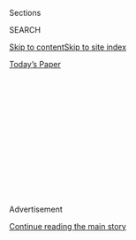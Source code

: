 <div id="app">

<div>

<div>

<div>

<div class="NYTAppHideMasthead css-1q2w90k e1suatyy0">

<div class="section css-ui9rw0 e1suatyy2">

<div class="css-eph4ug er09x8g0">

<div class="css-6n7j50">

</div>

<span class="css-1dv1kvn">Sections</span>

<div class="css-10488qs">

<span class="css-1dv1kvn">SEARCH</span>

</div>

[Skip to content](#site-content)[Skip to site
index](#site-index)

</div>

<div class="css-10698na e1huz5gh0">

</div>

</div>

<div id="masthead-bar-one" class="section hasLinks css-15hmgas e1csuq9d3">

<div class="css-uqyvli e1csuq9d0">

</div>

<div class="css-1uqjmks e1csuq9d1">

</div>

<div class="css-9e9ivx">

[](https://myaccount.nytimes3xbfgragh.onion/auth/login?response_type=cookie&client_id=vi)

</div>

<div class="css-1bvtpon e1csuq9d2">

[Today’s
Paper](https://www.nytimes3xbfgragh.onion/section/todayspaper)

</div>

</div>

</div>

</div>

<div data-aria-hidden="false">

<div id="site-content" data-role="main">

<div>

<div class="css-1aor85t" style="opacity:0.000000001;z-index:-1;visibility:hidden">

<div class="css-1hqnpie">

<div class="css-epjblv">

<span class="css-100wwgy">In the Footsteps of Marcel
Proust</span>

</div>

<div class="css-k008qs">

<div class="css-o5pzib">

<span class="css-18z7m18"></span>

<div>

</div>

</div>

<span class="css-1n6z4y">https://nyti.ms/2qiBu1T</span>

<div class="css-1705lsu">

<div class="css-4xjgmj">

<div class="css-4skfbu" data-role="toolbar" data-aria-label="Social Media Share buttons, Save button, and Comments Panel with current comment count" data-testid="share-tools">

  - 
  - 
  - 
  - 
    
    <div class="css-6n7j50">
    
    </div>

  - 

</div>

</div>

</div>

</div>

</div>

</div>

<div class="css-13pd83m">

</div>

<div id="top-wrapper" class="css-1sy8kpn">

<div id="top-slug" class="css-l9onyx">

Advertisement

</div>

[Continue reading the main
story](#after-top)

<div class="ad top-wrapper" style="text-align:center;height:100%;display:block;min-height:250px">

<div id="top" class="place-ad" data-position="top" data-size-key="top">

</div>

</div>

<div id="after-top">

</div>

</div>

<div id="sponsor-wrapper" class="css-1hyfx7x">

<div id="sponsor-slug" class="css-19vbshk">

Supported by

</div>

[Continue reading the main
story](#after-sponsor)

<div id="sponsor" class="ad sponsor-wrapper" style="text-align:center;height:100%;display:block">

</div>

<div id="after-sponsor">

</div>

</div>

<div class="css-1vkm6nb ehdk2mb0">

# In the Footsteps of Marcel Proust

</div>

<div class="css-79elbk" data-testid="photoviewer-wrapper">

<div class="css-z3e15g" data-testid="photoviewer-wrapper-hidden">

</div>

<div class="css-1a48zt4 ehw59r15" data-testid="photoviewer-children">

![<span class="css-1l9o2ey e13ogyst0" data-aria-hidden="true">The train
station at Illiers-Combray, in north central France, which Marcel Proust
immortalized in his novel “In Search of Lost
Time.”</span><span class="css-1nlbvxy e1z0qqy90" itemprop="copyrightHolder"><span class="css-1ly73wi e1tej78p0">Credit...</span><span><span>Patrick
Tourneboeuf</span></span></span>](https://static01.graylady3jvrrxbe.onion/images/2017/07/05/t-magazine/proust-slide-KMAD/proust-slide-KMAD-articleLarge.jpg?quality=75&auto=webp&disable=upscale)

</div>

</div>

<div class="css-xt80pu e12qa4dv0">

<div class="css-18e8msd">

<div class="css-vp77d3 epjyd6m0">

<div class="css-1baulvz">

By <span class="css-1baulvz last-byline" itemprop="name">William
Friedkin</span>

</div>

</div>

  - May 15,
    2017

  - 
    
    <div class="css-4xjgmj">
    
    <div class="css-d8bdto" data-role="toolbar" data-aria-label="Social Media Share buttons, Save button, and Comments Panel with current comment count" data-testid="share-tools">
    
      - 
      - 
      - 
      - 
        
        <div class="css-6n7j50">
        
        </div>
    
      - 
    
    </div>
    
    </div>

</div>

</div>

<div class="section meteredContent css-1r7ky0e" name="articleBody" itemprop="articleBody">

<div class="css-1fanzo5 StoryBodyCompanionColumn">

<div class="css-53u6y8">

I MARRIED JEANNE Moreau in 1977 at a town hall in Paris. Moreau was one
of the most revered actresses of her generation, and we were attended by
a notable group: Jacques Chirac, the city’s soon-to-be mayor, spoke, and
our witnesses were the film director Alain Resnais, who had introduced
me to Jeanne, and his wife, Florence Malraux, daughter of the writer
André Malraux.

After sips of Champagne and a brief ceremony, of which I did not
comprehend one word, Jeanne and I took a long walk in the Tuileries
Garden accompanied by a cluster of paparazzi. It was my first marriage,
her second. I’ve seen pictures of myself on our wedding day and I appear
shell-shocked and confused. That first year we spent the summer at her
chateau in La Garde-Freinet, a medieval village, on 150 acres of
farmland in the hills behind St.-Tropez. I had no prospect of work. My
most recent film, “[Sorcerer](http://www.imdb.com/title/tt0076740/),”
which I thought to be my best, had been rejected by critics and
audiences. I drifted into the sedentary life of the French countryside,
begun with long morning walks into the village for a coffee and
croissant. The cafe owner and the patrons were dismissive and a large
graffiti on the stone wall leading to town read: “Parisians Go Home.” I
could only imagine how they felt about Americans.

In the evenings, after dinner, Jeanne would read Marcel Proust’s
seven-volume novel, “[À la Recherche du Temps
Perdu](http://www.penguinrandomhouse.com/books/220059/the-modern-library-in-search-of-lost-time-complete-and-unabridged-6-book-bundle-by-marcel-proust-translated-by-c-k-scott-moncrieff-terence-kilmartin-and-andreas-mayor-revised-by-d-j-enright/)”
(“In Search of Lost Time”). She would begin reading to me in French,
then translate it into English. Gradually, I became caught up in the
novel’s language, its complex structure and the intertwined lives of the
many characters. After two years, Jeanne and I realized we were
culturally displaced in each other’s worlds. Our marriage ended, but not
my love for Proust. I continued to read the novel, often with
difficulty, until the revelation of its final volume. Then I would make
time every day to go over parts of it again, sometimes only certain
passages, like a favored piece of recorded music.

This went on for 10 years, in which I devoured every biography and essay
about Proust I could find and became familiar with his life, which
seemed to closely parallel his work. It was a solitary pursuit. The only
other person I knew in Hollywood who appreciated the novel was the actor
Louis Jourdan, who lived with his wife of many years in Beverly Hills in
a single-level house surrounded by books, recordings and antiques. Louis
was always cast as an archetypal French lover but his passions were
literature and music. I got to know him well in his later years. I would
visit him two or three days a week. When he died in 2015, he left me his
annotated copy of Jean-Yves Tadie’s definitive biography of Proust, with
Louis’s handwritten notes and observations on every page.

</div>

</div>

<div class="css-1fanzo5 StoryBodyCompanionColumn">

<div class="css-53u6y8">

In the late ’80s, I returned to Paris with the sole purpose of walking
in Proust’s footsteps, of seeing the places in which he lived and wrote
about. For the most part I’m intimidated by masterpieces, and not
inspired to attempt one. I could never compose music having listened to
Beethoven, or play an instrument after hearing Martha Argerich or Miles
Davis. I love many works of literature, but I’m not obsessed with seeing
Macondo, where Col. Aureliano Buendía faced the firing squad, or East
Egg, where Gatsby gazed toward the green light. Reading Proust, though,
and experiencing the way he seems to capture a life in full through the
novel’s huge compilation of very small moments, made me want to see the
genesis of these moments for myself.

It’s impossible to experience Dickens’s London today, but some of
Proust’s world still exists, much as it did in his time, especially in
Illiers-Combray, which the writer visited as a child and where he set a
great deal of his novel. Encountering this place in person would be, for
me, like visiting a monument. Seeing the Lincoln Memorial doesn’t deepen
your understanding of Lincoln but it does make you think about what he
represents. And while I didn’t believe Proust’s novel was autobiography,
I hoped that viewing his inspirations firsthand would help me locate the
source of the great novel’s transformational power.

</div>

</div>

<div class="css-79elbk" data-testid="photoviewer-wrapper">

<div class="css-z3e15g" data-testid="photoviewer-wrapper-hidden">

</div>

<div class="css-1a48zt4 ehw59r15" data-testid="photoviewer-children">

![<span class="css-1l9o2ey e13ogyst0" data-aria-hidden="true">The Salon
Proust at the newly renovated Ritz
Paris.</span><span class="css-1nlbvxy e1z0qqy90" itemprop="copyrightHolder"><span class="css-1ly73wi e1tej78p0">Credit...</span><span>Patrick
Tourneboeuf</span></span>](https://static01.graylady3jvrrxbe.onion/images/2017/05/15/t-magazine/proust-slide-OSHT/proust-slide-OSHT-articleLarge.jpg?quality=75&auto=webp&disable=upscale)

</div>

</div>

<div class="css-1fanzo5 StoryBodyCompanionColumn">

<div class="css-53u6y8">

I BEGAN ALL THOSE years ago at the Ritz in Paris, where I stayed in the
Marcel Proust suite, formerly a private dining room on the hotel’s
second floor, where Proust often hosted small dinner parties. Proust had
been friends with the maître d’hôtel at the Ritz, who served as a
partial model for the character Aimé in the novel. The suite had a
marble bathroom, and a high window looking down to the garden; in the
room, an elegant chandelier hung from a trompe l’oeil ceiling of blue
sky with puffy clouds. It was sparsely furnished with Louis XV
reproductions. For me it felt like a kind of sacred space, and it
retained its power even though it had undergone many changes since
Proust’s time. (A large television set perched on a draped table seemed
out of place.) I was told by the hotel manager that the room was
reserved for Proust to entertain whenever he could venture out from his
cork-lined bedroom at 102 Boulevard Haussmann, where he often lay
bedridden from asthma. No doubt he absorbed inspiration from
conversations here, ones that made their way into his writing. His
curiosity about the inner lives of his characters was constant and his
senses were acute to stimuli that might have gone unnoticed by others.

I then rode the Paris subway to the Saint-Lazare station, a short walk
to the Lycée Condorcet, the secondary school that Proust attended from
1882, when he was 11, until 1889. Among its hundreds of notable
graduates were the painters Pierre Bonnard and Henri de
Toulouse-Lautrec, the writer Alexandre Dumas, fils, and the photographer
Henri Cartier-Bresson. Built in the 18th century around a central
courtyard, the school was formerly a Capuchin monastery. I entered the
original two-story Mansard-roofed building through a large blue portico
flanked by two Tuscan columns. I had no appointment. I was met there by
a well-dressed middle-aged woman who introduced herself as the school’s
archivist. “Can I help you?” she asked, cautiously.

</div>

</div>

<div class="css-1fanzo5 StoryBodyCompanionColumn">

<div class="css-53u6y8">

“Did you know Marcel Proust went to this school?” I asked quietly.

She returned my shyness with scorn. “You must be an American,” she said,
to which I awkwardly confessed. She appeared skeptical.

“Why are you interested in Marcel Proust?”

I told her that his work inspired me and that I wanted to find out
everything I could about him.

“Why don’t you read one of the biographies? They must have them in
translation.” I told her I had read everything I could find.

“And you’re not satisfied?”

“Only more curious.”

“Are you a writer?”

“No.”

She asked who I was and I told her I was a filmmaker, but I didn’t want
to make a film about Proust.

She stared at me as though wondering if I was joking. She must have
decided I wasn’t, because her attitude became sympathetic. “Would you
like to see some of the work he did while he was here?”

I didn’t expect that. I don’t know what I expected, but she abruptly
left the room. For a long time I watched the students playing soccer in
the courtyard or talking in groups or reading alone.

She returned, proudly displaying a stack of Xeroxed papers and handed
them to me. They were about an inch thick.

</div>

</div>

<div class="css-1fanzo5 StoryBodyCompanionColumn">

<div class="css-53u6y8">

“Here are some of his writings. Most of them are in the Bibliothèque
Nationale, but here are copies of the few papers we still have.”

There were some early short stories written when he was 13, some papers
in Latin and Greek, biology and chemistry. On his final year report
card, his philosophy teacher Alphonse Darlu had written an assessment
that was translated for me as: “He works as hard as his affliction
allows.” I found this to be faint praise, a stunning dismissal of the
young man who would become one of the world’s great novelists, whose
work would transcend the test of time. I thanked her again and shook her
hand. “You won’t find ‘À la Recherche’ in that stack,” she said, smiling
as I
left.

</div>

</div>

<div class="css-79elbk" data-testid="photoviewer-wrapper">

<div class="css-z3e15g" data-testid="photoviewer-wrapper-hidden">

</div>

<div class="css-1a48zt4 ehw59r15" data-testid="photoviewer-children">

<div class="css-1xdhyk6 erfvjey0">

<span class="css-1ly73wi e1tej78p0">Image</span>

<div class="css-zjzyr8">

<div data-testid="lazyimage-container" style="height:257.77777777777777px">

</div>

</div>

</div>

<span class="css-1l9o2ey e13ogyst0" data-aria-hidden="true">A park on
Boulevard Haussmann near the apartment where Proust lived for 13 years,
where he wrote most of “In Search of Lost
Time.”</span><span class="css-1nlbvxy e1z0qqy90" itemprop="copyrightHolder"><span class="css-1ly73wi e1tej78p0">Credit...</span><span>Patrick
Tourneboeuf</span></span>

</div>

</div>

<div class="css-1fanzo5 StoryBodyCompanionColumn">

<div class="css-53u6y8">

PROUST LIVED in the five-story apartment building on Boulevard Haussmann
for 13 years, beginning in 1906. He described the neighborhood to his
friends as “ugly” and noisy, with bad air. But the apartment on the
second floor had sentimental value for him. His maternal great-uncle
Louis Weil, who died 10 years before Proust moved in, had owned the
building. Proust spent precious time there with his family, and it was
here that he began to structure his memories, transforming the lives of
his family and friends and organizing the notebooks begun in 1908 as a
series of essays against the literary criticism of Charles-Augustin
Sainte-Beuve. Sainte-Beuve had put forth the idea that you couldn’t
appreciate the work of an author without also knowing about his personal
life. Proust angrily disagreed and these essays, along with fragments of
his unfinished novel “Jean Santeuil,” evolved into “In Search of Lost
Time.”

When I visited the former apartment building on the tree-lined
Boulevard, it had long since been remade as a branch of a large
international banking firm. The office of the director of this division
was once the salon of Proust’s apartment. Now it was efficient and well
appointed, but without charm. There was a plain mirror over an unusable
fireplace, ordinary wall sconces, off-white walls.

The present occupant was distinguished, well dressed, friendly and
bemused by my pilgrimage. He was well aware of the former famous tenant
and apologetic that the room no longer reflected his taste. There was
only one work of art in the office and it was on the wall behind his
desk, a reproduction of Jacques-Émile Blanche’s familiar “Portrait of
Marcel Proust,” the original of which is in the Musée d’Orsay. In
Proust’s time, the salon was next to the cork-lined bedroom where he
wrote most of his novel in his brass bed, using his knees as a desk.
That was gone.

But it was possible to see a recreation of the bedroom, with some of its
original furniture, at the Musée Carnavalet in the Marais. The original
building was constructed in the 16th century as a private residence and
has since been turned into a museum celebrating the history of Paris.
There were more than 100 exhibition areas with objects from the 16th
century to the present: historical paintings, photographs, street signs,
furniture, a large model of the Bastille carved from its actual stone.
There were recreated period rooms belonging to famous Parisians.
Wandering through the museum was like being in a large,
bric-a-brac-filled department store. Off in a cramped corner were the
reassembled pieces of furniture from Proust’s bedroom, including a
five-paneled Chinese screen, a velvet armchair that belonged to his
father and a writing desk, used mostly for piling books. He kept his
notebooks and writing materials on an old rosewood end table beside the
bed. Two other tables are adrift in this cramped tableau, one of which
was used for his morning coffee tray, usually served with milk and
croissants.

</div>

</div>

<div class="css-1fanzo5 StoryBodyCompanionColumn">

<div class="css-53u6y8">

The original Boulevard Haussmann apartment was spacious but crammed with
furniture, with double windows always covered by padded blue satin
drapes. The bedspread was blue satin as well and there was a chandelier,
which was never lit when Proust was working. The only light was from a
long-stemmed, green-shaded lamp on the bedside table. Imagining the
furniture in the museum placed around a much larger room, I had the
sense of Proust’s isolation, of a recluse devoted to transcribing his
memories and
imagination.

</div>

</div>

<div class="sizeMedium layoutHorizontal css-rezhvw ejvbdkh1">

[](https://www.nytimes3xbfgragh.onion/slideshow/2017/05/15/t-magazine/around-marcel-prousts-illiers-combray.html)

<div class="css-5nx6oe">

## Around Marcel Proust’s Illiers-Combray

<div class="css-1xhl2m">

8 Photos

View Slide Show
<span class="css-t4350i">›</span>

</div>

</div>

<div class="css-79elbk">

<div class="css-hyytny">

</div>

<div class="css-bsn42l">

<div class="css-zjzyr8">

<div data-testid="lazyimage-container" style="height:257.77777777777777px">

</div>

</div>

</div>

</div>

<div class="css-17ai7jg e15qwgfe0">

<span class="css-1l9o2ey e13ogyst0">Patrick Tourneboeuf</span>

</div>

</div>

<div class="css-1fanzo5 StoryBodyCompanionColumn">

<div class="css-53u6y8">

IN 1971, ON THE centenary of his birth, the town of Illiers formally
added the name Proust gave it in his novel — Combray. Since then it’s
been known as Illiers-Combray. I’m not aware of any other place in the
world that has acknowledged its fictional counterpart so thoroughly. I
made the drive from Paris to Illiers-Combray in about two hours. Seen
from a distance as you approach, standing like a sentinel, is the church
of Saint-Jacques, one of the inspirations for Saint-Hilaire in the
novel.

The permanent population of the town today is about 3,400; in Proust’s
time, it was around the same. Marcel and his older brother Robert were
born in Auteuil, in western Paris, but that house has long been
demolished.

It was in Illiers-Combray that I came closest to Proust’s world. He
visited this ordinary little town on at least three occasions as a
child, and it left a profound impression. Though he took liberties with
its characters and locations, using it as a kind of sketchbook, the
place seemed instantly familiar. Here, along the Rue de Saint-Esprit
(now called Rue du Docteur Proust) is the former home of his aunt and
uncle, Jules and Élisabeth Amiot. This inspired Aunt Léonie’s house in
the novel, and I could walk into every room. Though the house is now a
museum, it seemed to me exactly as it is in the book. The locations in
the novel are indicated throughout the town, but it has not been turned
into a tourist mecca. If anything, it’s understated.

On evenings during the family’s holidays in Illiers, Marcel, Robert,
their mother, Jeanne, and their father, Dr. Adrien Proust, would take
long walks after dinner along one or the other of two paths that went
off in opposite directions before circling and coming together. From the
Amiot house, they could walk along the Méréglise way (Méséglise in the
novel), a windy plain, south toward Tansonville, where Proust set
Swann’s house; or they could walk in the opposite direction, along the
river Loir, on the path now known as the Guermantes way. The two roads,
or “ways,” are Proust’s metaphor for the possibilities and diversities
of life.

Out of this beautiful but not extraordinary landscape, Proust created an
idyllic, original world. Any one of the hundreds of little towns around
Illiers, or thousands of others in rural France, could have been the
model for Combray. And it is likely that his depiction of it was equally
influenced by memories of his childhood in Auteuil. The places where he
lived were like a giant well from which he drew inspiration. As Samuel
Beckett observed, “The whole of Proust’s world comes out of a teacup.”

</div>

</div>

<div class="css-1fanzo5 StoryBodyCompanionColumn">

<div class="css-53u6y8">

In writing this, I spent hours trying to describe Combray as it existed
in Proust’s time and today. The differences are minor but the purpose of
my discovery has nothing to do with real estate. I’ve taken pictures of
the landscapes and, in Proust’s words, “the little parlour, the
dining-room ... the hall through which I would journey to the first step
of that staircase ... and, at the summit, my bedroom, with the little
passage through whose glazed door Mamma would enter ...” I’ve seen the
dark space outside that door where Proust’s young narrator would
anxiously await his mother’s goodnight kiss, and the hawthorn blossoms
in his uncle Jules’s garden which he called the Pré Catalan, and which
resembled “a series of chapels.”

But the alchemy of his work is not found in the parks, the roads, the
flowers in bloom nor in the town’s church or in the house itself. It
exists in the genius of a person who understood there was a connection
between everything — that the roads we take inevitably lead to the same
place, a place within ourselves.

What Proust inspires in us is to see and to appreciate every seemingly
insignificant place or object or person in our lives; to realize that
life itself is a gift and all the people we’ve come to know have
qualities worth considering and celebrating — in time.

</div>

</div>

</div>

<div>

</div>

<div>

</div>

<div>

</div>

<div>

<div id="bottom-wrapper" class="css-1ede5it">

<div id="bottom-slug" class="css-l9onyx">

Advertisement

</div>

[Continue reading the main
story](#after-bottom)

<div id="bottom" class="ad bottom-wrapper" style="text-align:center;height:100%;display:block;min-height:90px">

</div>

<div id="after-bottom">

</div>

</div>

</div>

</div>

</div>

## Site Index

<div>

</div>

## Site Information Navigation

  - [© <span>2020</span> <span>The New York Times
    Company</span>](https://help.nytimes3xbfgragh.onion/hc/en-us/articles/115014792127-Copyright-notice)

<!-- end list -->

  - [NYTCo](https://www.nytco.com/)
  - [Contact
    Us](https://help.nytimes3xbfgragh.onion/hc/en-us/articles/115015385887-Contact-Us)
  - [Work with us](https://www.nytco.com/careers/)
  - [Advertise](https://nytmediakit.com/)
  - [T Brand Studio](http://www.tbrandstudio.com/)
  - [Your Ad
    Choices](https://www.nytimes3xbfgragh.onion/privacy/cookie-policy#how-do-i-manage-trackers)
  - [Privacy](https://www.nytimes3xbfgragh.onion/privacy)
  - [Terms of
    Service](https://help.nytimes3xbfgragh.onion/hc/en-us/articles/115014893428-Terms-of-service)
  - [Terms of
    Sale](https://help.nytimes3xbfgragh.onion/hc/en-us/articles/115014893968-Terms-of-sale)
  - [Site
    Map](https://spiderbites.nytimes3xbfgragh.onion)
  - [Help](https://help.nytimes3xbfgragh.onion/hc/en-us)
  - [Subscriptions](https://www.nytimes3xbfgragh.onion/subscription?campaignId=37WXW)

</div>

</div>

</div>

</div>
